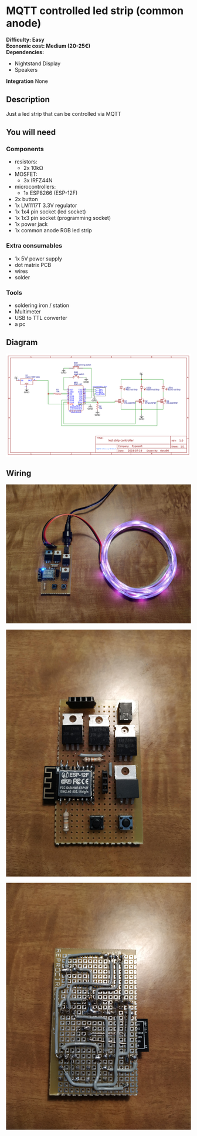 # MQTT controlled led strip (common anode)

**Difficulty: Easy**  
**Economic cost: Medium (20-25€)**  
**Dependencies:**
- Nightstand Display
- Speakers

**Integration** None

## Description
Just a led strip that can be controlled via MQTT

## You will need

### Components
- resistors:
    + 2x 10kΩ
- MOSFET:
    + 3x IRFZ44N
- microcontrollers:
    + 1x ESP8266 (ESP-12F)
- 2x button
- 1x LM1117T 3.3V regulator
- 1x 1x4 pin socket (led socket)
- 1x 1x3 pin socket (programming socket)
- 1x power jack
- 1x common anode RGB led strip

### Extra consumables
- 1x 5V power supply
- dot matrix PCB
- wires
- solder

### Tools
- soldering iron / station
- Multimeter
- USB to TTL converter
- a pc

## Diagram
![](diagram.png)

## Wiring
![full front](extra/full.jpg)

![naked front](extra/front.jpg)

![back side](extra/back.jpg)

